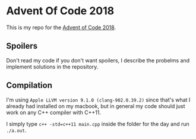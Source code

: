 # Advent Of Code 2018
This is my repo for the [Advent of Code 2018](https://adventofcode.com/2018).

## Spoilers
Don't read my code if you don't want spoilers, I describe the probelms and implement solutions in the repository.

## Compilation
I'm using `Apple LLVM version 9.1.0 (clang-902.0.39.2)` since that's what I already had installed on my macbook, but in general my code should just work on any C++ compiler with C++11.

I simply type `c++ -std=c++11 main.cpp` inside the folder for the day and run `./a.out`.